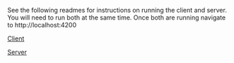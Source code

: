 See the following readmes for instructions on running the client and server. You will need to run both at the same time. Once both are running navigate to http://localhost:4200

[Client](client/README.md)

[Server](server/README.md)
